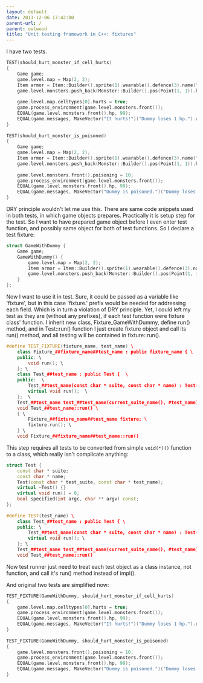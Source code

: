 ```yaml
---
layout: default
date: 2013-12-06 17:42:00
parent-url: /
parent: owlwood
title: "Unit testing framework in C++: fixtures"
---
```

I have two tests. 
    
```c++
TEST(should_hurt_monster_if_cell_hurts)  
{  
	Game game;  
	game.level.map = Map(2, 2);  
	Item armor = Item::Builder().sprite(1).wearable().defence(3).name("item");  
	game.level.monsters.push_back(Monster::Builder().pos(Point(1, 1)).hp(100).name("dummy").item(armor));  
  
	game.level.map.celltypes[0].hurts = true;  
	game.process_environment(game.level.monsters.front());  
	EQUAL(game.level.monsters.front().hp, 99);  
	EQUAL(game.messages, MakeVector("It hurts!")("Dummy loses 1 hp.").result);  
}  
  
TEST(should_hurt_monster_is_poisoned)  
{  
	Game game;  
	game.level.map = Map(2, 2);  
	Item armor = Item::Builder().sprite(1).wearable().defence(3).name("item");  
	game.level.monsters.push_back(Monster::Builder().pos(Point(1, 1)).hp(100).name("dummy").item(armor));  
  
	game.level.monsters.front().poisoning = 10;  
	game.process_environment(game.level.monsters.front());  
	EQUAL(game.level.monsters.front().hp, 99);  
	EQUAL(game.messages, MakeVector("Dummy is poisoned.")("Dummy loses 1 hp.").result);  
}  
```
    
DRY principle wouldn't let me use this. There are same code snippets used in both tests, in which game objects prepares. Practically it is setup step for the test. So I want to have prepared game object before I even enter test function, and possibly same object for both of test functions. So I declare a test fixture: 
    
```c++
struct GameWithDummy {  
	Game game;  
	GameWithDummy() {  
		game.level.map = Map(2, 2);  
		Item armor = Item::Builder().sprite(1).wearable().defence(3).name("item");  
		game.level.monsters.push_back(Monster::Builder().pos(Point(1, 1)).hp(100).name("dummy").item(armor));  
	}  
};  
```

Now I want to use it in test. Sure, it could be passed as a variable like 'fixture', but in this case 'fixture.' prefix would be needed for addressing each field. Which is in turn a violation of DRY principle. Yet, I could left my test as they are (without any prefixes), if each test function were fixture class' function. I inherit new class, Fixture_GameWithDummy, define run() method, and in Test::run() function I just create fixture object and call its run() method, and all testing will be contained in fixture::run(). 
    
```c++
#define TEST_FIXTURE(fixture_name, test_name) \  
	class Fixture_##fixture_name##test_name : public fixture_name { \  
	public: \  
		void run(); \  
	}; \  
	class Test_##test_name : public Test {  \  
	public:  \  
		Test_##test_name(const char * suite, const char * name) : Test(suite, name) {}  \  
		virtual void run();  \  
	};  \  
	Test_##test_name test_##test_name(current_suite_name(), #test_name);  \  
	void Test_##test_name::run() \  
	{ \  
		Fixture_##fixture_name##test_name fixture; \  
		fixture.run(); \  
	} \  
	void Fixture_##fixture_name##test_name::run()  
```

This step requires all tests to be converted from simple `void(*)()` function to a class, which really isn't complicate anything: 
    
```c++
struct Test {  
	const char * suite;  
	const char * name;  
	Test(const char * test_suite, const char * test_name);  
	virtual ~Test() {}  
	virtual void run() = 0;  
	bool specified(int argc, char ** argv) const;  
};  
  
#define TEST(test_name) \  
	class Test_##test_name : public Test { \  
	public: \  
		Test_##test_name(const char * suite, const char * name) : Test(suite, name) {} \  
		virtual void run(); \  
	}; \  
	Test_##test_name test_##test_name(current_suite_name(), #test_name); \  
	void Test_##test_name::run()  
```

Now test runner just need to treat each test object as a class instance, not function, and call it's run() method instead of impl().   
  
And original two tests are simplified now: 
      
```c++
TEST_FIXTURE(GameWithDummy, should_hurt_monster_if_cell_hurts)  
{  
	game.level.map.celltypes[0].hurts = true;  
	game.process_environment(game.level.monsters.front());  
	EQUAL(game.level.monsters.front().hp, 99);  
	EQUAL(game.messages, MakeVector("It hurts!")("Dummy loses 1 hp.").result);  
}  
  
TEST_FIXTURE(GameWithDummy, should_hurt_monster_is_poisoned)  
{  
	game.level.monsters.front().poisoning = 10;  
	game.process_environment(game.level.monsters.front());  
	EQUAL(game.level.monsters.front().hp, 99);  
	EQUAL(game.messages, MakeVector("Dummy is poisoned.")("Dummy loses 1 hp.").result);  
}  
```

